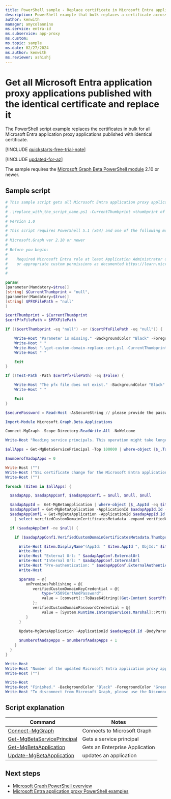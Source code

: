 ```yaml
---
title: PowerShell sample - Replace certificate in Microsoft Entra application proxy apps
description: PowerShell example that bulk replaces a certificate across Microsoft Entra application proxy applications.
author: kenwith
manager: amycolannino
ms.service: entra-id
ms.subservice: app-proxy
ms.custom: 
ms.topic: sample
ms.date: 02/27/2024
ms.author: kenwith
ms.reviewer: ashishj
---
```


# Get all Microsoft Entra application proxy applications published with the identical certificate and replace it

The PowerShell script example replaces the certificates in bulk for all Microsoft Entra application proxy applications published with identical certificate.

[!INCLUDE [quickstarts-free-trial-note](~/includes/azure-docs-pr/quickstarts-free-trial-note.md)]

[!INCLUDE [updated-for-az](~/includes/azure-docs-pr/updated-for-az.md)]

The sample requires the [Microsoft Graph Beta PowerShell module](/powershell/microsoftgraph/installation) 2.10 or newer.

## Sample script

```powershell
# This sample script gets all Microsoft Entra application proxy applications published with the identical certificate.
#
# .\replace_with_the_script_name.ps1 -CurrentThumbprint <thumbprint of the current certificate> -PFXFilePath <full path with PFX filename>
#
# Version 1.0
#
# This script requires PowerShell 5.1 (x64) and one of the following modules:
#
# Microsoft.Graph ver 2.10 or newer
#
# Before you begin:
#    
#    Required Microsoft Entra role at least Application Administrator or Application Developer 
#    or appropriate custom permissions as documented https://learn.microsoft.com/en-us/azure/active-directory/roles/custom-enterprise-app-permissions
#
# 

param(
[parameter(Mandatory=$true)]
[string] $CurrentThumbprint = "null",
[parameter(Mandatory=$true)]
[string] $PFXFilePath = "null"
)

$certThumbprint = $CurrentThumbprint
$certPfxFilePath = $PFXFilePath

If (($certThumbprint -eq "null") -or ($certPfxFilePath -eq "null")) {

    Write-Host "Parameter is missing." -BackgroundColor "Black" -ForegroundColor "Green"
    Write-Host " "
    Write-Host ".\get-custom-domain-replace-cert.ps1 -CurrentThumbprint <thumbprint of the current certificate> -PFXFilePath <full path with PFX filename>" -BackgroundColor "Black" -ForegroundColor "Green"
    Write-Host " "

    Exit
}

If ((Test-Path -Path $certPfxFilePath) -eq $False) {

    Write-Host "The pfx file does not exist." -BackgroundColor "Black" -ForegroundColor "Red"
    Write-Host " "

    Exit
}

$securePassword = Read-Host -AsSecureString // please provide the password of the pfx file

Import-Module Microsoft.Graph.Beta.Applications

Connect-MgGraph -Scope Directory.ReadWrite.All -NoWelcome

Write-Host "Reading service principals. This operation might take longer..." -BackgroundColor "Black" -ForegroundColor "Green"

$allApps = Get-MgBetaServicePrincipal -Top 100000 | where-object {$_.Tags -Contains "WindowsAzureActiveDirectoryOnPremApp"}

$numberofAadapApps = 0

Write-Host ("")
Write-Host ("SSL certificate change for the Microsoft Entra application proxy apps below:")
Write-Host ("")

foreach ($item in $allApps) {

  $aadapApp, $aadapAppConf, $aadapAppConf1 = $null, $null, $null

  $aadapAppId =  Get-MgBetaApplication | where-object {$_.AppId -eq $item.AppId}
  $aadapAppConf = Get-MgBetaApplication -ApplicationId $aadapAppId.Id -ErrorAction SilentlyContinue -select OnPremisesPublishing | select OnPremisesPublishing -expand OnPremisesPublishing 
  $aadapAppConf1 = Get-MgBetaApplication -ApplicationId $aadapAppId.Id -ErrorAction SilentlyContinue -select OnPremisesPublishing | select OnPremisesPublishing -expand OnPremisesPublishing `
    | select verifiedCustomDomainCertificatesMetadata -expand verifiedCustomDomainCertificatesMetadata 

  if ($aadapAppConf -ne $null) {

    if ($aadapAppConf1.VerifiedCustomDomainCertificatesMetadata.Thumbprint -match $certThumbprint) {

      Write-Host $item.DisplayName"(AppId: " $item.AppId ", ObjId:" $item.Id")" -BackgroundColor "Black" -ForegroundColor "White"
      Write-Host
      Write-Host "External Url: " $aadapAppConf.ExternalUrl
      Write-Host "Internal Url: " $aadapAppConf.InternalUrl
      Write-Host "Pre-authentication: " $aadapAppConf.ExternalAuthenticationType
      Write-Host

      $params = @{
         onPremisesPublishing = @{
            verifiedCustomDomainKeyCredential = @{
                type="X509CertAndPassword";
                value = [convert]::ToBase64String((Get-Content $certPfxFilePath -Encoding byte));
            };
            verifiedCustomDomainPasswordCredential = @{
                value = [System.Runtime.InteropServices.Marshal]::PtrToStringAuto([System.Runtime.InteropServices.Marshal]::SecureStringToBSTR($securePassword)) };
         }
      }

      Update-MgBetaApplication -ApplicationId $aadapAppId.Id -BodyParameter $params
  
      $numberofAadapApps = $numberofAadapApps + 1
    }
  }
}

Write-Host
Write-Host "Number of the updated Microsoft Entra application proxy applications: " $numberofAadapApps -BackgroundColor "Black" -ForegroundColor "White"
Write-Host ("")

Write-Host
Write-Host "Finished." -BackgroundColor "Black" -ForegroundColor "Green"
Write-Host "To disconnect from Microsoft Graph, please use the Disconnect-MgGraph cmdlet."
```

## Script explanation

| Command | Notes |
|---|---|
|[Connect-MgGraph](/powershell/module/microsoft.graph.authentication/connect-mggraph)| Connects to Microsoft Graph|
|[Get-MgBetaServicePrincipal](/powershell/module/microsoft.graph.applications/get-mgserviceprincipal)| Gets a service principal|
|[Get-MgBetaApplication](/powershell/module/microsoft.graph.beta.applications/get-mgbetaapplication)| Gets an Enterprise Application|
|[Update-MgBetaApplication](/powershell/module/microsoft.graph.beta.applications/update-mgbetaapplication)| updates an application|

## Next steps

- [Microsoft Graph PowerShell overview](/powershell/microsoftgraph/overview)
- [Microsoft Entra application proxy PowerShell examples](../application-proxy-powershell-samples.md)
